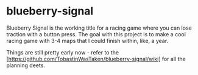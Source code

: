 # blueberry-signal
Blueberry Signal is the working title for a racing game where you can lose traction with a button press. The goal with this project is to make a cool racing game with 3-4 maps that I could finish within, like, a year.

Things are still pretty early now - refer to the <Wiki>[https://github.com/TobastinWasTaken/blueberry-signal/wiki] for all the planning deets.
